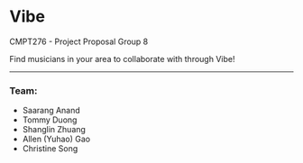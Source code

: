 # Vibe

CMPT276 - Project Proposal
Group 8

Find musicians in your area to collaborate with through Vibe!

---

### Team:

- Saarang Anand
- Tommy Duong
- Shanglin Zhuang
- Allen (Yuhao) Gao
- Christine Song

